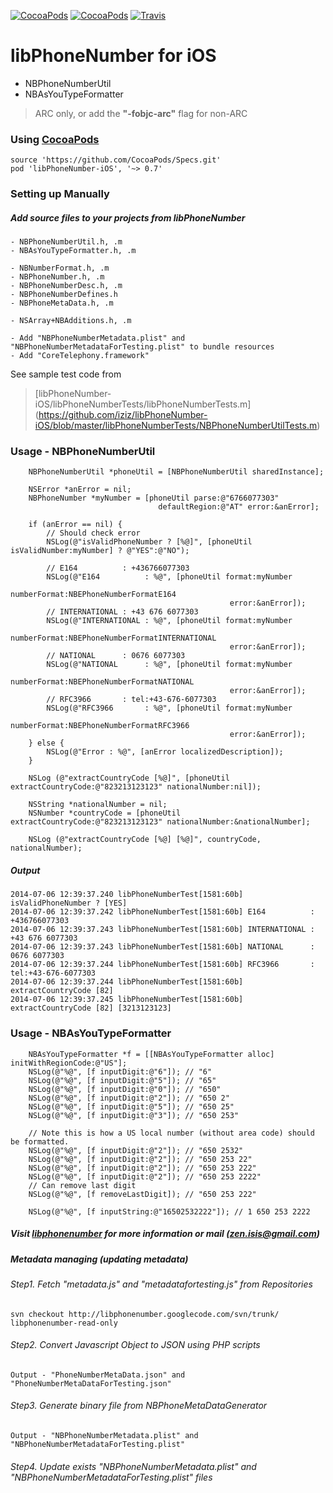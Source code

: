 [![CocoaPods](https://img.shields.io/cocoapods/p/libPhoneNumber-iOS.svg?style=flat)](http://cocoapods.org/?q=libPhoneNumber-iOS)
[![CocoaPods](https://img.shields.io/cocoapods/v/libPhoneNumber-iOS.svg?style=flat)](http://cocoapods.org/?q=libPhoneNumber-iOS)
[![Travis](https://img.shields.io/travis/iziz/libPhoneNumber-iOS.svg?style=flat)](https://travis-ci.org/iziz/libPhoneNumber-iOS)

# **libPhoneNumber for iOS** 

 - NBPhoneNumberUtil
 - NBAsYouTypeFormatter

> ARC only, or add the **"-fobjc-arc"** flag for non-ARC
 
### Using [CocoaPods](http://cocoapods.org/?q=libPhoneNumber-iOS)
```
source 'https://github.com/CocoaPods/Specs.git'
pod 'libPhoneNumber-iOS', '~> 0.7'
```

### Setting up Manually
##### Add source files to your projects from libPhoneNumber
    - NBPhoneNumberUtil.h, .m
    - NBAsYouTypeFormatter.h, .m
    
    - NBNumberFormat.h, .m
    - NBPhoneNumber.h, .m
    - NBPhoneNumberDesc.h, .m
    - NBPhoneNumberDefines.h
    - NBPhoneMetaData.h, .m
    
    - NSArray+NBAdditions.h, .m
    
    - Add "NBPhoneNumberMetadata.plist" and "NBPhoneNumberMetadataForTesting.plist" to bundle resources
    - Add "CoreTelephony.framework"

See sample test code from
> [libPhoneNumber-iOS/libPhoneNumberTests/libPhoneNumberTests.m] (https://github.com/iziz/libPhoneNumber-iOS/blob/master/libPhoneNumberTests/NBPhoneNumberUtilTests.m)

### Usage - **NBPhoneNumberUtil**
```obj-c
    NBPhoneNumberUtil *phoneUtil = [NBPhoneNumberUtil sharedInstance];
    
    NSError *anError = nil;
    NBPhoneNumber *myNumber = [phoneUtil parse:@"6766077303"
                                 defaultRegion:@"AT" error:&anError];
    
    if (anError == nil) {
        // Should check error
        NSLog(@"isValidPhoneNumber ? [%@]", [phoneUtil isValidNumber:myNumber] ? @"YES":@"NO");
        
        // E164          : +436766077303
        NSLog(@"E164          : %@", [phoneUtil format:myNumber
                                          numberFormat:NBEPhoneNumberFormatE164
                                                 error:&anError]);
        // INTERNATIONAL : +43 676 6077303
        NSLog(@"INTERNATIONAL : %@", [phoneUtil format:myNumber
                                          numberFormat:NBEPhoneNumberFormatINTERNATIONAL
                                                 error:&anError]);
        // NATIONAL      : 0676 6077303
        NSLog(@"NATIONAL      : %@", [phoneUtil format:myNumber
                                          numberFormat:NBEPhoneNumberFormatNATIONAL
                                                 error:&anError]);
        // RFC3966       : tel:+43-676-6077303
        NSLog(@"RFC3966       : %@", [phoneUtil format:myNumber
                                          numberFormat:NBEPhoneNumberFormatRFC3966
                                                 error:&anError]);
    } else {
        NSLog(@"Error : %@", [anError localizedDescription]);
    }
    
    NSLog (@"extractCountryCode [%@]", [phoneUtil extractCountryCode:@"823213123123" nationalNumber:nil]);
    
    NSString *nationalNumber = nil;
    NSNumber *countryCode = [phoneUtil extractCountryCode:@"823213123123" nationalNumber:&nationalNumber];
    
    NSLog (@"extractCountryCode [%@] [%@]", countryCode, nationalNumber);
```
##### Output
```
2014-07-06 12:39:37.240 libPhoneNumberTest[1581:60b] isValidPhoneNumber ? [YES]
2014-07-06 12:39:37.242 libPhoneNumberTest[1581:60b] E164          : +436766077303
2014-07-06 12:39:37.243 libPhoneNumberTest[1581:60b] INTERNATIONAL : +43 676 6077303
2014-07-06 12:39:37.243 libPhoneNumberTest[1581:60b] NATIONAL      : 0676 6077303
2014-07-06 12:39:37.244 libPhoneNumberTest[1581:60b] RFC3966       : tel:+43-676-6077303
2014-07-06 12:39:37.244 libPhoneNumberTest[1581:60b] extractCountryCode [82]
2014-07-06 12:39:37.245 libPhoneNumberTest[1581:60b] extractCountryCode [82] [3213123123]
```

### Usage - **NBAsYouTypeFormatter**
```obj-c
    NBAsYouTypeFormatter *f = [[NBAsYouTypeFormatter alloc] initWithRegionCode:@"US"];
    NSLog(@"%@", [f inputDigit:@"6"]); // "6"
    NSLog(@"%@", [f inputDigit:@"5"]); // "65"
    NSLog(@"%@", [f inputDigit:@"0"]); // "650"
    NSLog(@"%@", [f inputDigit:@"2"]); // "650 2"
    NSLog(@"%@", [f inputDigit:@"5"]); // "650 25"
    NSLog(@"%@", [f inputDigit:@"3"]); // "650 253"
    
    // Note this is how a US local number (without area code) should be formatted.
    NSLog(@"%@", [f inputDigit:@"2"]); // "650 2532"
    NSLog(@"%@", [f inputDigit:@"2"]); // "650 253 22"
    NSLog(@"%@", [f inputDigit:@"2"]); // "650 253 222"
    NSLog(@"%@", [f inputDigit:@"2"]); // "650 253 2222"
    // Can remove last digit
    NSLog(@"%@", [f removeLastDigit]); // "650 253 222"
    
    NSLog(@"%@", [f inputString:@"16502532222"]); // 1 650 253 2222
```

##### Visit [libphonenumber](https://github.com/googlei18n/libphonenumber) for more information or mail (zen.isis@gmail.com)

##### **Metadata managing (updating metadata)**

###### Step1. Fetch "metadata.js" and "metadatafortesting.js" from Repositories
    svn checkout http://libphonenumber.googlecode.com/svn/trunk/ libphonenumber-read-only
    
###### Step2. Convert Javascript Object to JSON using PHP scripts 
    Output - "PhoneNumberMetaData.json" and "PhoneNumberMetaDataForTesting.json"
    
###### Step3. Generate binary file from NBPhoneMetaDataGenerator
    Output - "NBPhoneNumberMetadata.plist" and "NBPhoneNumberMetadataForTesting.plist"
    
###### Step4. Update exists "NBPhoneNumberMetadata.plist" and "NBPhoneNumberMetadataForTesting.plist" files

